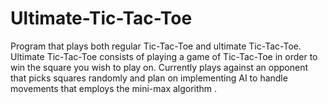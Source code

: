 # Ultimate-Tic-Tac-Toe
Program that plays both regular Tic-Tac-Toe and ultimate Tic-Tac-Toe.  Ultimate Tic-Tac-Toe consists of playing a game of Tic-Tac-Toe in order to win the square you wish to play on.  Currently plays against an opponent that picks squares randomly and plan on implementing AI to handle movements that employs the mini-max algorithm .
